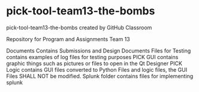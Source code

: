 # pick-tool-team13-the-bombs
pick-tool-team13-the-bombs created by GitHub Classroom

Repository for Program and Assignments Team 13

Documents Contains Submissions and Design Documents
Files for Testing contains examples of log files for testing purposes
PICK GUI contains graphic things such as pictures or files to open in the Qt Designer
PICK Logic contains GUI files converted to Python Files and logic files, the GUI Files SHALL NOT be modified.
Splunk folder contains files for implementing splunk



